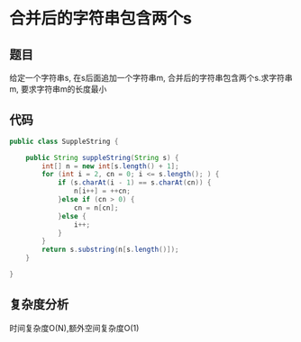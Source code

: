 # 合并后的字符串包含两个s

## 题目
给定一个字符串s, 在s后面追加一个字符串m, 合并后的字符串包含两个s.求字符串m, 要求字符串m的长度最小

## 代码
```java
public class SuppleString {

    public String suppleString(String s) {
        int[] n = new int[s.length() + 1];
        for (int i = 2, cn = 0; i <= s.length(); ) {
            if (s.charAt(i - 1) == s.charAt(cn)) {
                n[i++] = ++cn;
            }else if (cn > 0) {
                cn = n[cn];
            }else {
                i++;
            }
        }
        return s.substring(n[s.length()]);
    }

}
```

## 复杂度分析
时间复杂度O(N),额外空间复杂度O(1)